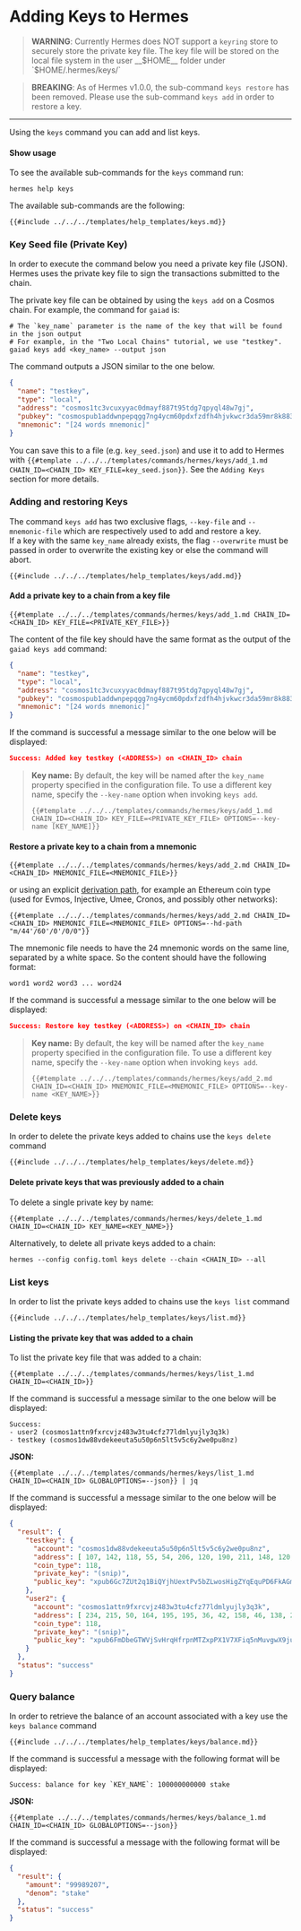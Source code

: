 # Adding Keys to Hermes

> __WARNING__: Currently Hermes does NOT support a `keyring` store to securely
> store the private key file. The key file will be stored on the local file system
> in the user __$HOME__ folder under `$HOME/.hermes/keys/`

> __BREAKING__: As of Hermes v1.0.0, the sub-command `keys restore` has been removed.
> Please use the sub-command `keys add` in order to restore a key.

---

Using the `keys` command you can add and list keys. 

#### Show usage

To see the available sub-commands for the `keys` command run:

```shell
hermes help keys
```

The available sub-commands are the following:

```shell
{{#include ../../../templates/help_templates/keys.md}}
```

### Key Seed file (Private Key)

In order to execute the command below you need a private key file (JSON). Hermes uses the private key file to sign the transactions submitted to the chain.

The private key file can be obtained by using the `keys add` on a Cosmos chain. For example, the command for `gaiad` is:

```shell
# The `key_name` parameter is the name of the key that will be found in the json output
# For example, in the "Two Local Chains" tutorial, we use "testkey".
gaiad keys add <key_name> --output json
```

The command outputs a JSON similar to the one below. 

```json
{
  "name": "testkey",
  "type": "local",
  "address": "cosmos1tc3vcuxyyac0dmayf887t95tdg7qpyql48w7gj",
  "pubkey": "cosmospub1addwnpepqgg7ng4ycm60pdxfzdfh4hjvkwcr3da59mr8k883vsstx60ruv7kur4525u",
  "mnemonic": "[24 words mnemonic]"
}
```

You can save this to a file (e.g. `key_seed.json`) and use it to add to Hermes with `{{#template ../../../templates/commands/hermes/keys/add_1.md CHAIN_ID=<CHAIN_ID> KEY_FILE=key_seed.json}}`. See the `Adding Keys` section for more details.

### Adding and restoring Keys

The command `keys add` has two exclusive flags, `--key-file` and `--mnemonic-file` which are respectively used to add and restore a key.  
If a key with the same `key_name` already exists, the flag `--overwrite` must be passed in order to overwrite the existing key or else the command will abort.

```shell
{{#include ../../../templates/help_templates/keys/add.md}}
```

#### Add a private key to a chain from a key file

```shell
{{#template ../../../templates/commands/hermes/keys/add_1.md CHAIN_ID=<CHAIN_ID> KEY_FILE=<PRIVATE_KEY_FILE>}}
```

The content of the file key should have the same format as the output of the `gaiad keys add` command:

```json
{
  "name": "testkey",
  "type": "local",
  "address": "cosmos1tc3vcuxyyac0dmayf887t95tdg7qpyql48w7gj",
  "pubkey": "cosmospub1addwnpepqgg7ng4ycm60pdxfzdfh4hjvkwcr3da59mr8k883vsstx60ruv7kur4525u",
  "mnemonic": "[24 words mnemonic]"
}
```

If the command is successful a message similar to the one below will be displayed:

```json
Success: Added key testkey (<ADDRESS>) on <CHAIN_ID> chain
```

> **Key name:**
> By default, the key will be named after the `key_name` property specified in the configuration file.
> To use a different key name, specify the `--key-name` option when invoking `keys add`.
>
> ```
> {{#template ../../../templates/commands/hermes/keys/add_1.md CHAIN_ID=<CHAIN_ID> KEY_FILE=<PRIVATE_KEY_FILE> OPTIONS=--key-name [KEY_NAME]}}
> ```

#### Restore a private key to a chain from a mnemonic

```shell
{{#template ../../../templates/commands/hermes/keys/add_2.md CHAIN_ID=<CHAIN_ID> MNEMONIC_FILE=<MNEMONIC_FILE>}}
```

or using an explicit [derivation path](https://github.com/satoshilabs/slips/blob/master/slip-0044.md), for example
an Ethereum coin type (used for Evmos, Injective, Umee, Cronos, and
possibly other networks):

```shell
{{#template ../../../templates/commands/hermes/keys/add_2.md CHAIN_ID=<CHAIN_ID> MNEMONIC_FILE=<MNEMONIC_FILE> OPTIONS=--hd-path "m/44'/60'/0'/0/0"}}
```

The mnemonic file needs to have the 24 mnemonic words on the same line, separated by a white space. So the content should have the following format:
```
word1 word2 word3 ... word24
```

If the command is successful a message similar to the one below will be displayed:

```json
Success: Restore key testkey (<ADDRESS>) on <CHAIN_ID> chain
```

> **Key name:**
> By default, the key will be named after the `key_name` property specified in the configuration file.
> To use a different key name, specify the `--key-name` option when invoking `keys add`.
>
> ```
> {{#template ../../../templates/commands/hermes/keys/add_2.md CHAIN_ID=<CHAIN_ID> MNEMONIC_FILE=<MNEMONIC_FILE> OPTIONS=--key-name <KEY_NAME>}}
> ```

### Delete keys

In order to delete the private keys added to chains use the `keys delete` command

```shell
{{#include ../../../templates/help_templates/keys/delete.md}}
```

#### Delete private keys that was previously added to a chain

To delete a single private key by name:

```shell
{{#template ../../../templates/commands/hermes/keys/delete_1.md CHAIN_ID=<CHAIN_ID> KEY_NAME=<KEY_NAME>}}
```

Alternatively, to delete all private keys added to a chain:

```shell
hermes --config config.toml keys delete --chain <CHAIN_ID> --all
```

### List keys

In order to list the private keys added to chains use the `keys list` command

```shell
{{#include ../../../templates/help_templates/keys/list.md}}
```

#### Listing the private key that was added to a chain

To list the private key file that was added to a chain:

```shell
{{#template ../../../templates/commands/hermes/keys/list_1.md CHAIN_ID=<CHAIN_ID>}}
```

If the command is successful a message similar to the one below will be displayed:

```
Success:
- user2 (cosmos1attn9fxrcvjz483w3tu4cfz77ldmlyujly3q3k)
- testkey (cosmos1dw88vdekeeuta5u50p6n5lt5v5c6y2we0pu8nz)
```

**JSON:**

```shell
{{#template ../../../templates/commands/hermes/keys/list_1.md CHAIN_ID=<CHAIN_ID> GLOBALOPTIONS=--json}} | jq
```

If the command is successful a message similar to the one below will be displayed:

```json
{
  "result": {
    "testkey": {
      "account": "cosmos1dw88vdekeeuta5u50p6n5lt5v5c6y2we0pu8nz",
      "address": [ 107, 142, 118, 55, 54, 206, 120, 190, 211, 148, 120, 117, 58, 125, 116, 101, 49, 162, 41, 217 ],
      "coin_type": 118,
      "private_key": "(snip)",
      "public_key": "xpub6Gc7ZUt2q1BiQYjhUextPv5bZLwosHigZYqEquPD6FkAGmHDrLiBgE5Xnh8XGZp79rAXtZn1Dt3DNQHxxgCgVQqfRMfVsRiXn6mwULBnYq7"
    },
    "user2": {
      "account": "cosmos1attn9fxrcvjz483w3tu4cfz77ldmlyujly3q3k",
      "address": [ 234, 215, 50, 164, 195, 195, 36, 42, 158, 46, 138, 249, 92, 36, 94, 247, 219, 191, 147, 146 ],
      "coin_type": 118,
      "private_key": "(snip)",
      "public_key": "xpub6FmDbeGTWVjSvHrqHfrpnMTZxpPX1V7XFiq5nMuvgwX9jumt1yUuwNAUQo8Nn36unbFShg6iSjkfMBgeY49wik7rF91N2SHvarpX62ByWMf"
    }
  },
  "status": "success"
}
```
### Query balance

In order to retrieve the balance of an account associated with a key use the `keys balance` command

```shell
{{#include ../../../templates/help_templates/keys/balance.md}}
```

If the command is successful a message with the following format will be displayed:

```
Success: balance for key `KEY_NAME`: 100000000000 stake
```

**JSON:**

```shell
{{#template ../../../templates/commands/hermes/keys/balance_1.md CHAIN_ID=<CHAIN_ID> GLOBALOPTIONS=--json}}
```

If the command is successful a message with the following format will be displayed:

```json
{
  "result": {
    "amount": "99989207",
    "denom": "stake"
  },
  "status": "success"
}
```
